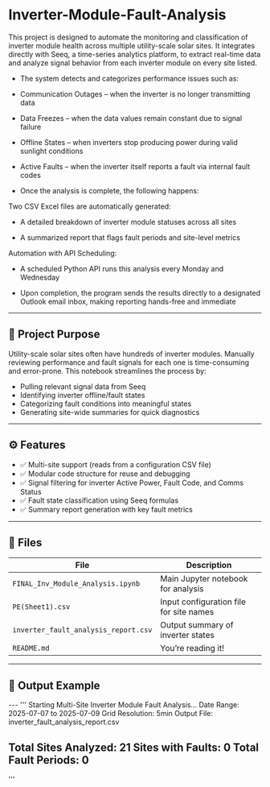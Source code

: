 # Inverter-Module-Fault-Analysis

This project is designed to automate the monitoring and classification of inverter module health across multiple utility-scale solar sites. It integrates directly with Seeq, a time-series analytics platform, to extract real-time data and analyze signal behavior from each inverter module on every site listed.

- The system detects and categorizes performance issues such as:

- Communication Outages – when the inverter is no longer transmitting data

- Data Freezes – when the data values remain constant due to signal failure

- Offline States – when inverters stop producing power during valid sunlight conditions

- Active Faults – when the inverter itself reports a fault via internal fault codes

- Once the analysis is complete, the following happens:

Two CSV Excel files are automatically generated:

- A detailed breakdown of inverter module statuses across all sites

- A summarized report that flags fault periods and site-level metrics

Automation with API Scheduling:

   - A scheduled Python API runs this analysis every Monday and Wednesday

   - Upon completion, the program sends the results directly to a designated Outlook email inbox, making reporting hands-free and immediate
---

## 📌 Project Purpose

Utility-scale solar sites often have hundreds of inverter modules. Manually reviewing performance and fault signals for each one is time-consuming and error-prone. This notebook streamlines the process by:

- Pulling relevant signal data from Seeq
- Identifying inverter offline/fault states
- Categorizing fault conditions into meaningful states
- Generating site-wide summaries for quick diagnostics

---

## ⚙️ Features

- ✅ Multi-site support (reads from a configuration CSV file)
- ✅ Modular code structure for reuse and debugging
- ✅ Signal filtering for inverter Active Power, Fault Code, and Comms Status
- ✅ Fault state classification using Seeq formulas
- ✅ Summary report generation with key fault metrics

---

## 📂 Files

| File                          | Description                              |
|-------------------------------|------------------------------------------|
| `FINAL_Inv_Module_Analysis.ipynb` | Main Jupyter notebook for analysis       |
| `PE(Sheet1).csv`              | Input configuration file for site names  |
| `inverter_fault_analysis_report.csv` | Output summary of inverter states    |
| `README.md`                   | You’re reading it!                       |

---

## 🧪 Output Example
--- '''
Starting Multi-Site Inverter Module Fault Analysis...
Date Range: 2025-07-07 to 2025-07-09
Grid Resolution: 5min
Output File: inverter_fault_analysis_report.csv

Total Sites Analyzed: 21
Sites with Faults: 0
Total Fault Periods: 0
---
'''
